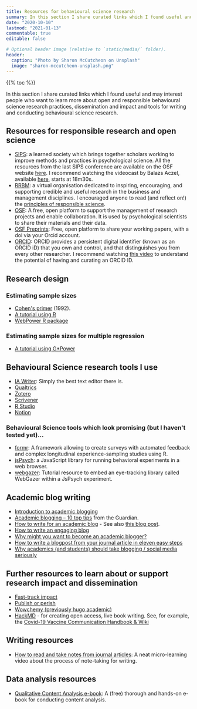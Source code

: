 ```yaml
---
title: Resources for behavioural science research
summary: In this section I share curated links which I found useful and may interest people who want to learn more about open and responsible research practices, dissemination and impact and tools for writing and conducting behavioural science research.
date: "2020-10-10"
lastmod: "2021-01-13"
commentable: true
editable: false

# Optional header image (relative to `static/media/` folder).
header:
  caption: "Photo by Sharon McCutcheon on Unsplash"
  image: "sharon-mccutcheon-unsplash.png"
---
```

{{% toc %}}

In this section I share curated links which I found useful and may interest people who want to learn more about open and responsible behavioural science research practices, dissemination and impact and tools for writing and conducting behavioural science research.

## Resources for responsible research and open science

- [SIPS](https://improvingpsych.org/): a learned society which brings together scholars working to improve methods and practices in psychological science. All the resources from the last SIPS conference are available on the OSF website [here](https://osf.io/vxq9d/). I recommend watching the videocast by Balazs Aczel, available [here](https://osf.io/2aryd/), starts at 18m30s.
- [RRBM](https://www.rrbm.network/): a virtual organisation dedicated to inspiring, encouraging, and supporting credible and useful research in the business and management disciplines. I encouraged anyone to read (and reflect on!) the [principles of responsible science](https://www.rrbm.network/position-paper/principles-of-responsible-science/). 
- [OSF](https://osf.io/): A free, open platform to support the management of research projects and enable collaboration. It is used by psychological scientists to share their materials and their data.
- [OSF Preprints](https://osf.io/preprints/): Free, open platform to share your working papers, with a doi via your Orcid account.  
- [ORCID](https://orcid.org): ORCID provides a persistent digital identifier (known as an ORCID iD) that you own and control, and that distinguishes you from every other researcher. I recommend watching [this video](https://vimeo.com/97150912) to understand the potential of having and curating an ORCID ID.

## Research design

### Estimating sample sizes

- [Cohen's primer](https://www2.psych.ubc.ca/~schaller/528Readings/Cohen1992.pdf) (1992).
-	[A tutorial using R](https://advstats.psychstat.org/book/power/index.php)
- [WebPower R package](https://rdrr.io/cran/WebPower/man/wp.regression.html)

### Estimating sample sizes for multiple regression
- [A tutorial using G*Power](https://link.springer.com/article/10.3758/BRM.41.4.1149)

## Behavioural Science research tools I use

- [IA Writer](https://ia.net/writer): Simply the best text editor there is.
- [Qualtrics](https://www.qualtrics.com/)
- [Zotero](https://www.zotero.org/)
- [Scrivener](https://www.literatureandlatte.com/scrivener/overview)
- [R Studio](https://rstudio.com/)
- [Notion](https://www.notion.so)

### Behavioural Science tools which look promising (but I haven't tested yet)...

- [formr](https://formr.org): A framework allowing to create surveys with automated feedback and complex longitudinal experience-sampling studies using R.
- [jsPsych](https://www.jspsych.org): a JavaScript library for running behavioral experiments in a web browser.
- [webgazer](https://github.com/xiaozhi2/webgazertutorial): Tutorial resource to embed an eye-tracking library called WebGazer within a JsPsych experiment.

## Academic blog writing

- [Introduction to academic blogging](https://harzing.com/blog/2020/04/social-media-in-academia-blogging)
- [Academic blogging – 10 top tips](https://www.theguardian.com/higher-education-network/blog/2013/dec/13/how-to-academic-blogging-tips) from the Guardian.
- [How to write for an academic blog](https://www.uaces.org/resources/articles/how-write-academic-blog) - See also [this blog post](https://blogs.lse.ac.uk/impactofsocialsciences/2017/05/25/so-youve-decided-to-blog/).
- [How to write an engaging blog](https://www.ed.ac.uk/information-services/learning-technology/blogging/introduction/blogging-guidelines)
- [Why might you want to become an academic blogger?](https://info.lse.ac.uk/staff/services/knowledge-exchange-and-impact/kei-guide/academic-blogging)
- [How to write a blogpost from your journal article in eleven easy steps](https://blogs.lse.ac.uk/impactofsocialsciences/2016/01/25/how-to-write-a-blogpost-from-your-journal-article/)
- [Why academics (and students) should take blogging / social media seriously](https://blogs.lse.ac.uk/impactofsocialsciences/2015/10/26/why-academics-and-students-should-take-blogging-social-media-seriously/)

## Further resources to learn about or support research impact and dissemination

- [Fast-track impact](https://www.fasttrackimpact.com/)
- [Publish or perish](https://harzing.com/resources/publish-or-perish)
- [Wowchemy (previously hugo academic)](https://wowchemy.com/)
- [HackMD](https://hackmd.io) - for creating open access, live book writing. See, for example, the [Covid-19 Vaccine Communication Handbook & Wiki](https://hackmd.io/@scibehC19vax/home)

## Writing resources

- [How to read and take notes from journal articles](https://www.youtube.com/watch?v=hfTpYruV7AE): A neat micro-learning video about the process of note-taking for writing.

## Data analysis resources

- [Qualitative Content Analysis e-book](https://www.ssoar.info/ssoar/bitstream/handle/document/39517/ssoar-2014-mayring-Qualitative_content_analysis_theoretical_foundation.pdf): A (free) thorough and hands-on e-book for conducting content analysis.
